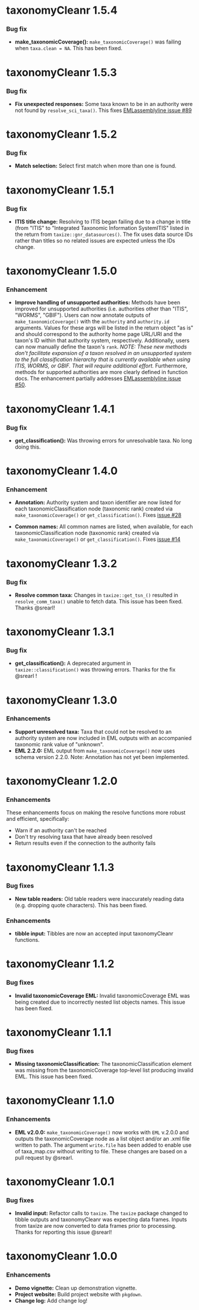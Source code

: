 # taxonomyCleanr 1.5.4

### Bug fix
* __make_taxonomicCoverage():__ `make_taxonomicCoverage()` was failing when `taxa.clean = NA`. This has been fixed.

# taxonomyCleanr 1.5.3

### Bug fix
* __Fix unexpected responses:__ Some taxa known to be in an authority were not found by `resolve_sci_taxa()`. This fixes [EMLassemblyline issue #89](https://github.com/EDIorg/EMLassemblyline/issues/89)

# taxonomyCleanr 1.5.2

### Bug fix

* __Match selection:__ Select first match when more than one is found.

# taxonomyCleanr 1.5.1

### Bug fix

* __ITIS title change:__ Resolving to ITIS began failing due to a change in title (from "ITIS" to "Integrated Taxonomic Information SystemITIS" listed in the return from `taxize::gnr_datasources()`. The fix uses data source IDs rather than titles so no related issues are expected unless the IDs change.

# taxonomyCleanr 1.5.0

### Enhancement

* __Improve handling of unsupported authorities:__ Methods have been improved for unsupported authorities (i.e. authorities other than "ITIS", "WORMS", "GBIF"). Users can now annotate outputs of `make_taxonomicCoverage()` with the `authority` and `authority.id` arguments. Values for these args will be listed in the return object "as is" and should correspond to the authority home page URL/URI and the taxon's ID within that authority system, respectively. Additionally, users can now manually define the taxon's `rank`. _NOTE: These new methods don't facilitate expansion of a taxon resolved in an unsupported system to the full classification hierarchy that is currently available when using ITIS, WORMS, or GBIF. That will require additional effort._ Furthermore, methods for supported authorities are more clearly defined in function docs. The enhancement partially addresses [EMLassemblyline issue #50](https://github.com/EDIorg/EMLassemblyline/issues/50).

# taxonomyCleanr 1.4.1

### Bug fix

* __get_classification():__ Was throwing errors for unresolvable taxa. No long doing this.

# taxonomyCleanr 1.4.0

### Enhancement

* __Annotation:__ Authority system and taxon identifier are now listed for each taxonomicClassification node (taxonomic rank) created via `make_taxonomicCoverage()` or `get_classification()`. Fixes [issue #28](https://github.com/EDIorg/taxonomyCleanr/issues/28)

* __Common names:__ All common names are listed, when available, for each taxonomicClassification node (taxonomic rank) created via `make_taxonomicCoverage()` or `get_classification()`. Fixes [issue #14](https://github.com/EDIorg/taxonomyCleanr/issues/14)

# taxonomyCleanr 1.3.2

### Bug fix

* __Resolve common taxa:__ Changes in `taxize::get_tsn_()` resulted in `resolve_comm_taxa()` unable to fetch data. This issue has been fixed. Thanks @srearl!

# taxonomyCleanr 1.3.1

### Bug fix

* __get_classification():__ A deprecated argument in `taxize::classification()` was throwing errors. Thanks for the fix @srearl !

# taxonomyCleanr 1.3.0

### Enhancements

* __Support unresolved taxa:__ Taxa that could not be resolved to an authority system are now included in EML outputs with an accompanied taxonomic rank value of "unknown".
* __EML 2.2.0:__ EML output from `make_taxonomicCoverage()` now uses schema version 2.2.0. Note: Annotation has not yet been implemented.

# taxonomyCleanr 1.2.0

### Enhancements

These enhancements focus on making the resolve functions more robust and efficient, specifically:

* Warn if an authority can't be reached
* Don't try resolving taxa that have already been resolved
* Return results even if the connection to the authority fails

# taxonomyCleanr 1.1.3

### Bug fixes

* __New table readers:__ Old table readers were inaccurately reading data (e.g. dropping quote characters). This has been fixed.

### Enhancements

* __tibble input:__ Tibbles are now an accepted input taxonomyCleanr functions.

# taxonomyCleanr 1.1.2

### Bug fixes

* __Invalid taxonomicCoverage EML:__ Invalid taxonomicCoverage EML was being created due to incorrectly nested list objects names. This issue has been fixed.

# taxonomyCleanr 1.1.1

### Bug fixes

* __Missing taxonomicClassification:__ The taxonomicClassification element was missing from the taxonomicCoverage top-level list producing invalid EML. This issue has been fixed.

# taxonomyCleanr 1.1.0

### Enhancements

* __EML v2.0.0:__ `make_taxonomicCoverage()` now works with `EML` v.2.0.0 and outputs the taxonomicCoverage node as a list object and/or an .xml file written to path. The argument `write.file` has been added to enable use of taxa_map.csv without writing to file. These changes are based on a pull request by @srearl.

# taxonomyCleanr 1.0.1

### Bug fixes

* __Invalid input:__ Refactor calls to `taxize`. The `taxize` package changed to tibble outputs and taxonomyCleanr was expecting data frames. Inputs from taxize are now converted to data frames prior to processing. Thanks for reporting this issue @srearl!

# taxonomyCleanr 1.0.0

### Enhancements

* __Demo vignette:__ Clean up demonstration vignette.
* __Project website:__ Build project website with `pkgdown`.
* __Change log:__ Add change log!

